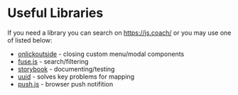 # Useful Libraries

If you need a library you can search on https://js.coach/ or you may use one of listed below:

- [onlickoutside](https://github.com/Pomax/react-onclickoutside) - closing custom menu/modal components
- [fuse.js](https://github.com/krisk/Fuse) - search/filtering
- [storybook](https://github.com/storybookjs/storybook) - documenting/testing
- [uuid](https://github.com/uuidjs/uuid) - solves key problems for mapping
- [push.js](https://github.com/Nickersoft/push.js) - browser push notifition
